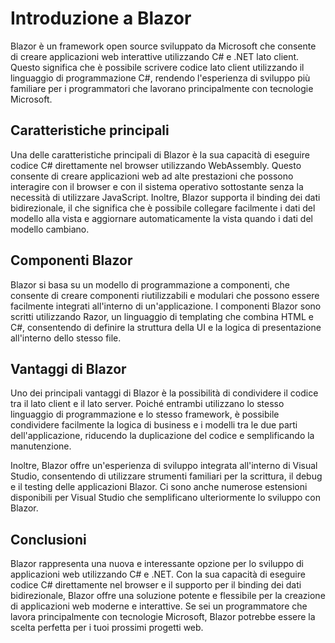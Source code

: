 # Introduzione a Blazor

Blazor è un framework open source sviluppato da Microsoft che consente di creare applicazioni web interattive utilizzando C# e .NET lato client. Questo significa che è possibile scrivere codice lato client utilizzando il linguaggio di programmazione C#, rendendo l'esperienza di sviluppo più familiare per i programmatori che lavorano principalmente con tecnologie Microsoft.

## Caratteristiche principali

Una delle caratteristiche principali di Blazor è la sua capacità di eseguire codice C# direttamente nel browser utilizzando WebAssembly. Questo consente di creare applicazioni web ad alte prestazioni che possono interagire con il browser e con il sistema operativo sottostante senza la necessità di utilizzare JavaScript. Inoltre, Blazor supporta il binding dei dati bidirezionale, il che significa che è possibile collegare facilmente i dati del modello alla vista e aggiornare automaticamente la vista quando i dati del modello cambiano.

## Componenti Blazor

Blazor si basa su un modello di programmazione a componenti, che consente di creare componenti riutilizzabili e modulari che possono essere facilmente integrati all'interno di un'applicazione. I componenti Blazor sono scritti utilizzando Razor, un linguaggio di templating che combina HTML e C#, consentendo di definire la struttura della UI e la logica di presentazione all'interno dello stesso file.

## Vantaggi di Blazor

Uno dei principali vantaggi di Blazor è la possibilità di condividere il codice tra il lato client e il lato server. Poiché entrambi utilizzano lo stesso linguaggio di programmazione e lo stesso framework, è possibile condividere facilmente la logica di business e i modelli tra le due parti dell'applicazione, riducendo la duplicazione del codice e semplificando la manutenzione.

Inoltre, Blazor offre un'esperienza di sviluppo integrata all'interno di Visual Studio, consentendo di utilizzare strumenti familiari per la scrittura, il debug e il testing delle applicazioni Blazor. Ci sono anche numerose estensioni disponibili per Visual Studio che semplificano ulteriormente lo sviluppo con Blazor.

## Conclusioni

Blazor rappresenta una nuova e interessante opzione per lo sviluppo di applicazioni web utilizzando C# e .NET. Con la sua capacità di eseguire codice C# direttamente nel browser e il supporto per il binding dei dati bidirezionale, Blazor offre una soluzione potente e flessibile per la creazione di applicazioni web moderne e interattive. Se sei un programmatore che lavora principalmente con tecnologie Microsoft, Blazor potrebbe essere la scelta perfetta per i tuoi prossimi progetti web.